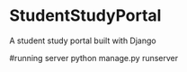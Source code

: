 # StudentStudyPortal
A student study portal built with Django

#running server
python manage.py runserver
